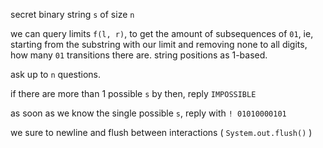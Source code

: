 
secret binary string `s` of size `n`

we can query limits `f(l, r)`, to get the amount of subsequences of `01`, ie,
starting from the substring with our limit and removing none to all digits, how many `01`
transitions there are.
string positions as 1-based.

ask up to `n` questions.

if there are more than 1 possible `s` by then, reply `IMPOSSIBLE`

as soon as we know the single possible `s`, reply with `! 01010000101`

we sure to newline and flush between interactions ( `System.out.flush()` )
